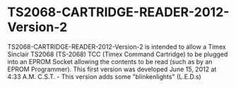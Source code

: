 # TS2068-CARTRIDGE-READER-2012-Version-2
TS2068-CARTRIDGE-READER-2012-Version-2  is intended to allow a Timex Sinclair TS2068 (TS-2068) TCC (Timex Command Cartridge) to be plugged into an EPROM Socket allowing the contents to be read (such as by an EPROM Programmer). This first version was developed June 15, 2012 at 4:33 A.M. C.S.T. - This version adds some "blinkenlights" (L.E.D.s)
